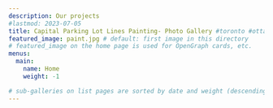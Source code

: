 ```yaml
---
description: Our projects
#lastmod: 2023-07-05
title: Capital Parking Lot Lines Painting- Photo Gallery #toronto #ottawa #hamilton #barrie
featured_image: paint.jpg # default: first image in this directory
# featured_image on the home page is used for OpenGraph cards, etc.
menus:
  main:
    name: Home
    weight: -1

# sub-galleries on list pages are sorted by date and weight (descending)
---
```

